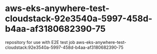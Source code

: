 # aws-eks-anywhere-test-cloudstack-92e3540a-5997-458d-b4aa-af3180682390-75
repository for use with E2E test job aws-eks-anywhere-test-cloudstack:92e3540a-5997-458d-b4aa-af3180682390-75
